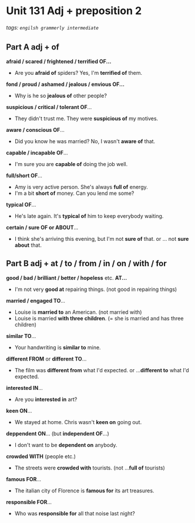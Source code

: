 # Unit 131 Adj + preposition 2
###### tags: `engilsh grammerly intermediate`


## Part A adj + **of**
**afraid / scared / frightened / terrified OF...**
- Are you **afraid of** spiders? Yes, I'm **terrified of** them.

**fond / proud / ashamed / jealous / envious OF...**
- Why is he so **jealous of** other people?

**suspicious / critical / tolerant OF**...
- They didn't trust me. They were **suspicious of** my motives.

**aware / conscious OF**...
- Did you know he was married? No, I wasn't **aware of** that.

**capable / incapable OF**...
- I'm sure you are **capable of** doing the job well.

**full/short OF**...
- Amy is very active person. She's always **full of** energy.
- I'm a bit **short of** money. Can you lend me some?

**typical OF**...
- He's late again. It's **typical of** him to keep everybody waiting.

**certain / sure OF or ABOUT**...
- I think she's arriving this evening, but I'm not **sure of** that. or ... not **sure about** that.

## Part B adj + **at / to / from / in / on / with / for**
**good / bad / brilliant / better / hopeless** etc. **AT...**
- I'm not very **good at** repairing things. (not good in repairing things)

**married / engaged TO**...
- Louise is **married to** an American. (not married with)
- Louise is married **with three children**. (= she is married and has three children)

**similar TO**...
- Your handwriting is **similar to** mine.

**different FROM** or **different TO**...
- The film was **different from** what I'd expected. or ...**different to** what I'd expected.

**interested IN**...
- Are you **interested in** art?

**keen ON**...
- We stayed at home. Chris wasn't **keen on** going out.

**deppendent ON**... (but **independent OF**...)
- I don't want to be **dependent on** anybody.

**crowded WITH** (people etc.)
- The streets were **crowded with** tourists. (not ...**full of** tourists)

**famous FOR**...
- The italian city of Florence is **famous for** its art treasures.

**responsible FOR**...
- Who was **responsible for** all that noise last night?